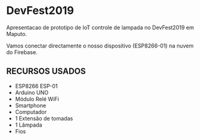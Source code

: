 # DevFest2019
Apresentacao de prototipo de IoT controle de lampada no DevFest2019 em Maputo. 
<p>Vamos conectar directamente o nosso dispositivo (ESP8266-01) na nuvem do Firebase.</p>


## RECURSOS USADOS
- ESP8266 ESP-01
- Arduino UNO
- Módulo Relé WiFi 
- Smartphone
- Computador
- 1 Extensão de tomadas
- 1 Lâmpada
- Fios

